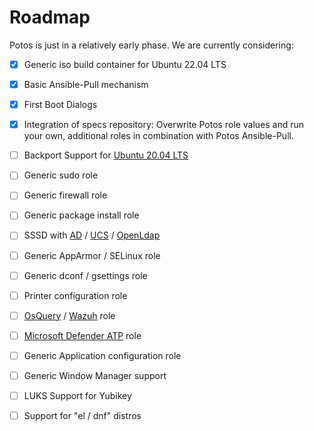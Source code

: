 # Roadmap

Potos is just in a relatively early phase. We are currently considering:

* [x] Generic iso build container for Ubuntu 22.04 LTS
* [x] Basic Ansible-Pull mechanism
* [x] First Boot Dialogs
* [x] Integration of specs repository: Overwrite Potos role values and run your own, additional roles in combination with Potos Ansible-Pull.
* [ ] Backport Support for [Ubuntu 20.04 LTS](https://releases.ubuntu.com/20.04/)
* [ ] Generic sudo role
* [ ] Generic firewall role
* [ ] Generic package install role
* [ ] SSSD with [AD](https://en.wikipedia.org/wiki/Active_Directory) / [UCS](https://en.wikipedia.org/wiki/Univention_Corporate_Server) / [OpenLdap](https://en.wikipedia.org/wiki/OpenLDAP)
* [ ] Generic AppArmor / SELinux role
* [ ] Generic dconf / gsettings role
* [ ] Printer configuration role
* [ ] [OsQuery](https://osquery.io/) / [Wazuh](https://wazuh.com/) role
* [ ] [Microsoft Defender ATP](https://www.microsoft.com/en-us/security/blog/microsoft-defender-advanced-threat-protection/) role
* [ ] Generic Application configuration role
* [ ] Generic Window Manager support
* [ ] LUKS Support for Yubikey
* [ ] Support for "el / dnf" distros


